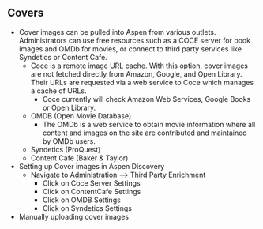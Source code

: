 ## Covers
 - Cover images can be pulled into Aspen from various outlets. Administrators can use free resources such as a COCE server for book images and OMDb for movies, or connect to third party services like Syndetics or Content Cafe. 
    - Coce is a remote image URL cache. With this option, cover images are not fetched directly from Amazon, Google, and Open Library. Their URLs are requested via a web service to Coce which manages a cache of URLs.
      - Coce currently will check Amazon Web Services, Google Books or Open Library.
    - OMDB (Open Movie Database) 
       - The OMDb is a web service to obtain movie information where all content and images on the site are contributed and maintained by OMDb users.
    - Syndetics (ProQuest)
    - Content Cafe (Baker & Taylor) 
 - Setting up Cover images in Aspen Discovery 
    - Navigate to Administration --> Third Party Enrichment
      - Click on Coce Server Settings
      - Click on ContentCafe Settings
      - Click on OMDB Settings
      - Click on Syndetics Settings
 - Manually uploading cover images 
